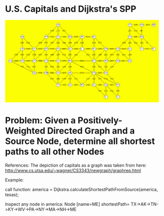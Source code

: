 # U.S. Capitals and Dijkstra's SPP

![us-capitals-graph](USCapitalsGraph.gif)

# Problem: Given a Positively-Weighted Directed Graph and a Source Node, determine all shortest paths to all other Nodes

References: The depiction of capitals as a graph was taken from here: http://www.cs.utsa.edu/~wagner/CS3343/newgraph/graphrep.html

Example:

call function:
america = Dijkstra.calculateShortestPathFromSource(america, texas);

Inspect any node in america:
Node [name=ME]
shortestPath= TX->AK->TN->KY->WV->PA->NY->MA->NH->ME
